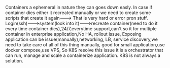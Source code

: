 Containers a ephemeral in nature they can goes down easly.
In case if container dies either it recreated manually or we need to create some scripts that create it again---> That is very hard or error pron stuff.
Login(ssh)--->system(look into it)--->recreate container(need to do it every time container dies),24/7,everytime support,can't so it for multiple container in enterprise application,No HA, rollout issue, Exposing application can be issue(manually),networking, LB, service discovery,we need to take care of all of this thing manually, good for small application,use docker compose,use VPS,
So K8S resolve this issue it is a orchestrator that can run, manage and scale a containerize application.
K8S is not always a solution.


